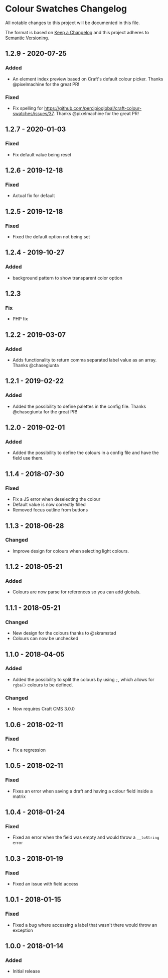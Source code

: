 # Colour Swatches Changelog

All notable changes to this project will be documented in this file.

The format is based on [Keep a Changelog](http://keepachangelog.com/) and this project adheres to [Semantic Versioning](http://semver.org/).

## 1.2.9 - 2020-07-25
### Added
- An element index preview based on Craft's default colour picker. Thanks @pixelmachine for the great PR!

### Fixed
- Fix spelling for https://github.com/percipioglobal/craft-colour-swatches/issues/37. Thanks @pixelmachine for the great PR!

## 1.2.7 - 2020-01-03
### Fixed
- Fix default value being reset

## 1.2.6 - 2019-12-18
### Fixed
- Actual fix for default

## 1.2.5 - 2019-12-18
### Fixed
- Fixed the default option not being set

## 1.2.4 - 2019-10-27
### Added
- background pattern to show transparent color option

## 1.2.3
### Fix
- PHP fix

## 1.2.2 - 2019-03-07
### Added
- Adds functionality to return comma separated label value as an array. Thanks @chasegiunta

## 1.2.1 - 2019-02-22
### Added
- Added the possibility to define palettes in the config file. Thanks @chasegiunta for the great PR!

## 1.2.0 - 2019-02-01
### Added
- Added the possibility to define the colours in a config file and have the field use them.

## 1.1.4 - 2018-07-30
### Fixed
- Fix a JS error when deselecting the colour
- Default value is now correctly filled
- Removed focus outline from buttons

## 1.1.3 - 2018-06-28
### Changed
- Improve design for colours when selecting light colours.

## 1.1.2 - 2018-05-21
### Added
- Colours are now parse for references so you can add globals.

## 1.1.1 - 2018-05-21
### Changed
- New design for the colours thanks to @skramstad
- Colours can now be unchecked

## 1.1.0 - 2018-04-05
### Added
- Added the possibility to split the colours by using `;`, which allows for `rgba()` colours to be defined.

### Changed
- Now requires Craft CMS 3.0.0

## 1.0.6 - 2018-02-11
### Fixed
- Fix a regression

## 1.0.5 - 2018-02-11
### Fixed
- Fixes an error when saving a draft and having a colour field inside a matrix

## 1.0.4 - 2018-01-24
### Fixed
- Fixed an error when the field was empty and would throw a `__toString` error

## 1.0.3 - 2018-01-19
### Fixed
- Fixed an issue with field access

## 1.0.1 - 2018-01-15
### Fixed
- Fixed a bug where accessing a label that wasn't there would throw an exception

## 1.0.0 - 2018-01-14
### Added
- Initial release
